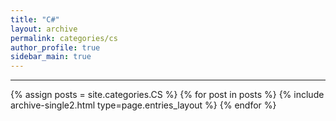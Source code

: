 ```yaml
---
title: "C#"
layout: archive
permalink: categories/cs
author_profile: true
sidebar_main: true
---
```


<!-- 공백이 포함되어 있는 카테고리 이름의 경우 site.categories['a b c'] 이런식으로! -->

---

{% assign posts = site.categories.CS %}
{% for post in posts %} {% include archive-single2.html type=page.entries_layout %} {% endfor %}

